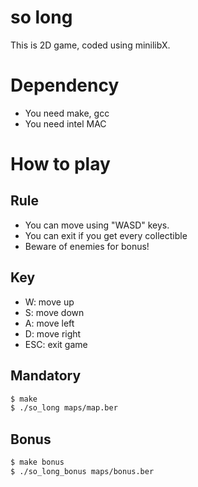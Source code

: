# so long
This is 2D game, coded using minilibX.

# Dependency
- You need make, gcc
- You need intel MAC

# How to play

## Rule
- You can move using "WASD" keys.
- You can exit if you get every collectible
- Beware of enemies for bonus!

## Key
- W: move up
- S: move down
- A: move left
- D: move right
- ESC: exit game

## Mandatory
```bash
$ make
$ ./so_long maps/map.ber
```

## Bonus
```bash
$ make bonus
$ ./so_long_bonus maps/bonus.ber
```
